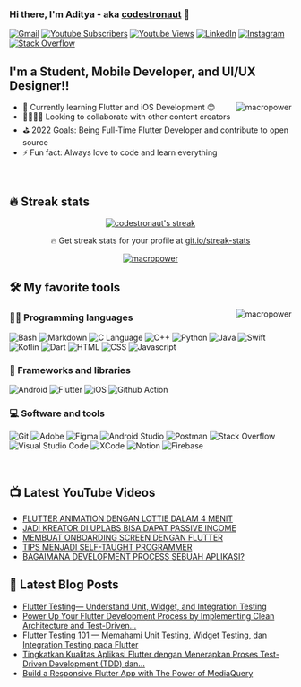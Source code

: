 ### Hi there, I'm Aditya - aka [codestronaut][website] 👋

[<img alt="Gmail" src="https://img.shields.io/badge/hello.adityarohman@gmail.com-D14836?logo=gmail&logoColor=white" />][email]
[<img alt="Youtube Subscribers" src="https://img.shields.io/youtube/channel/subscribers/UCkneuRboNnrK25dEDwIVPAw?label=Subscribers%20&logo=Youtube"/>][youtube]
[<img alt="Youtube Views" src="https://img.shields.io/youtube/channel/views/UCkneuRboNnrK25dEDwIVPAw?label=Views%20&logo=Youtube"/>][youtube]
[<img alt="LinkedIn" src="https://img.shields.io/badge/Aditya Rohman%20-%230077B5.svg?logo=linkedin&logoColor=white"/>][linkedin]
[<img alt="Instagram" src="https://img.shields.io/badge/adityaa.r__%20-%23E4405F.svg?logo=Instagram&logoColor=white"/>][instagram]
[<img alt="Stack Overflow" src="https://img.shields.io/stackexchange/stackoverflow/r/15894688?color=orange&label=Reputation&logo=stackoverflow"/>][stackoverflow]

## I'm a Student, Mobile Developer, and UI/UX Designer!!

<a href="#codestronaut-title">
  <img src="https://github-readme-stats.vercel.app/api?username=codestronaut&show_icons=true&theme=dracula&hide_border=true" alt="macropower" align="right" />
</a>

<!-- [![Aditya's github stats](https://github-readme-stats.vercel.app/api?username=codestronaut&show_icons=true&theme=blueberry)](https://github.com/anuraghazra/github-readme-stats) -->

- 🌱 Currently learning Flutter and iOS Development 😊
- 👨‍💻👩‍💻 Looking to collaborate with other content creators
- ⛳️ 2022 Goals: Being Full-Time Flutter Developer and contribute to open source
- ⚡ Fun fact: Always love to code and learn everything

<br>

## 🔥 Streak stats

<!-- GitHub Readme Streak Stats - https://github.com/DenverCoder1/github-readme-streak-stats -->
<p align="center">
  <a href="https://github.com/DenverCoder1/github-readme-streak-stats">
    <img title="🔥 Get streak stats for your profile at git.io/streak-stats" alt="codestronaut's streak" src="https://github-readme-streak-stats.herokuapp.com/?user=codestronaut&theme=monokai-metallian&hide_border=true"/>
  </a>
  <p align="center">🔥 Get streak stats for your profile at <a href="https://git.io/streak-stats">git.io/streak-stats</a></p>
</p>

<p align="center">
  <a href="#codestronaut-title">
    <img src="https://github-readme-stats.vercel.app/api?username=codestronaut&show_icons=true&theme=dracula&hide_border=true" alt="macropower"/>
  </a>
</p>

## 🛠️ My favorite tools

<a href="#codestronaut-title">
  <img src="https://github-readme-stats.vercel.app/api/top-langs/?username=codestronaut&layout=compact&theme=dracula&hide_border=true" alt="macropower" align="right" />
</a>

### 👨‍💻 Programming languages

<p>
  <img alt="Bash" src="https://img.shields.io/badge/Bash-121011?logo=gnu-bash&logoColor=white"/>
  <img alt="Markdown" src="https://img.shields.io/badge/Markdown-000000?logo=markdown&logoColor=white"/>
  <img alt="C Language" src="https://img.shields.io/badge/C-03599C?logo=c&logoColor=white"/>
  <img alt="C++" src="https://img.shields.io/badge/C++-9C033A?logo=c%2B%2B&logoColor=white"/>
  <img alt="Python" src="https://img.shields.io/badge/Python-14354C?logo=python&logoColor=white"/>
  <img alt="Java" src="https://img.shields.io/badge/Java-FC7565?logo=java&logoColor=white"/>
  <img alt="Swift" src="https://img.shields.io/badge/Swift-FE6C39?logo=swift&logoColor=white"/>
  <img alt="Kotlin" src="https://img.shields.io/badge/Kotlin-8365E8?logo=kotlin&logoColor=white"/>
  <img alt="Dart" src="https://img.shields.io/badge/Dart-25BEFA?logo=dart&logoColor=white"/>
  <img alt="HTML" src="https://img.shields.io/badge/HTML-E34F26?logo=html5&logoColor=white"/>
  <img alt="CSS" src="https://img.shields.io/badge/CSS-1572B6?logo=css3&logoColor=white"/>
  <img alt="Javascript" src="https://img.shields.io/badge/JavaScript-F7DF1E?logo=javascript&logoColor=black"/>
</p>

### 🧰 Frameworks and libraries

<p>
  <img alt="Android" src="https://img.shields.io/badge/Android-36C89C?logo=android&logoColor=white" />
  <img alt="Flutter" src="https://img.shields.io/badge/Flutter-095B9A?logo=flutter&logoColor=white" />
  <img alt="iOS" src="https://img.shields.io/badge/Ios-FFFFFF?logo=apple&logoColor=black" />
  <img alt="Github Action" src="https://img.shields.io/badge/GitHub%20Actions-2671E5?logo=github%20actions&logoColor=white" />
</p>

### 💻 Software and tools

<p>
  <img alt="Git" src="https://img.shields.io/badge/Git-F05033?logo=git&logoColor=white" />
  <img alt="Adobe" src="https://img.shields.io/badge/Adobe-FF0000?logo=adobe&logoColor=white"/>
  <img alt="Figma" src="https://img.shields.io/badge/Figma-121011?logo=figma&logoColor=white"/>
  <img alt="Android Studio" src="https://img.shields.io/badge/Android%20Studio-008678?logo=android-studio&logoColor=white"/>
  <img alt="Postman" src="https://img.shields.io/badge/Postman-FF6C37?logo=postman&logoColor=white"/>
  <img alt="Stack Overflow" src="https://img.shields.io/badge/-Stack%20Overflow-FE7A16?logo=stack-overflow&logoColor=white"/>
  <img alt="Visual Studio Code" src="https://img.shields.io/badge/Visual%20Studio%20Code-FFFFFF?logo=visual-studio-code&logoColor=0078d7"/>
  <img alt="XCode" src="https://img.shields.io/badge/Xcode-0785DF?logo=xcode&logoColor=white"/>
  <img alt="Notion" src="https://img.shields.io/badge/Notion-010101?logo=notion&logoColor=white"/>
  <img alt="Firebase" src="https://img.shields.io/badge/Firebase-FFBD46?logo=firebase&logoColor=white"/>
</p>

<br>

## 📺 Latest YouTube Videos

<!-- YOUTUBE:START -->
- [FLUTTER ANIMATION DENGAN LOTTIE DALAM 4 MENIT](https://www.youtube.com/watch?v=UXastl8wNW4)
- [JADI KREATOR DI UPLABS BISA DAPAT PASSIVE INCOME](https://www.youtube.com/watch?v=gTNblAf15E0)
- [MEMBUAT ONBOARDING SCREEN DENGAN FLUTTER](https://www.youtube.com/watch?v=0G1i1Xb4L2E)
- [TIPS MENJADI SELF-TAUGHT PROGRAMMER](https://www.youtube.com/watch?v=PcdBe0IPpQg)
- [BAGAIMANA DEVELOPMENT PROCESS SEBUAH APLIKASI?](https://www.youtube.com/watch?v=yzwWRteUfaM)
<!-- YOUTUBE:END -->

## 📒 Latest Blog Posts

<!-- BLOG-POST-LIST:START -->
- [Flutter Testing— Understand Unit, Widget, and Integration Testing](https://betterprogramming.pub/flutter-testing-101-understand-unit-widget-and-integration-testing-fd5d07e312e?source=rss-8f67b6db7256------2)
- [Power Up Your Flutter Development Process by Implementing Clean Architecture and Test-Driven…](https://betterprogramming.pub/flutter-clean-architecture-test-driven-development-practical-guide-445f388e8604?source=rss-8f67b6db7256------2)
- [Flutter Testing 101 — Memahami Unit Testing, Widget Testing, dan Integration Testing pada Flutter](https://aditya-rohman.medium.com/memahami-testing-pada-project-aplikasi-flutter-71b6859b4cd4?source=rss-8f67b6db7256------2)
- [Tingkatkan Kualitas Aplikasi Flutter dengan Menerapkan Proses Test-Driven Development &lpar;TDD&rpar; dan…](https://aditya-rohman.medium.com/mengembangkan-aplikasi-flutter-dengan-proses-test-driven-development-tdd-dan-mengadopsi-clean-29d29bb0702b?source=rss-8f67b6db7256------2)
- [Build a Responsive Flutter App with The Power of MediaQuery](https://aditya-rohman.medium.com/build-a-responsive-flutter-app-with-the-power-of-mediaquery-5188c3fca9c4?source=rss-8f67b6db7256------2)
<!-- BLOG-POST-LIST:END -->

[website]: https://codestronaut.github.io
[youtube]: https://www.youtube.com/channel/UCkneuRboNnrK25dEDwIVPAw
[instagram]: https://www.instagram.com/adityaa.r__
[linkedin]: https://www.linkedin.com/in/adityarohman
[email]: mailto:hello.adityarohman@gmail.com
[stackoverflow]: https://stackoverflow.com/users/15894688/aditya
